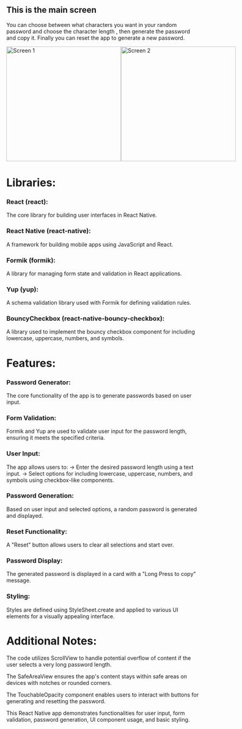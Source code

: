 ## This is the main screen
You can choose between what characters you want in your random password and choose the character length , then generate the password and copy it. Finally you can reset the app to generate a new password.
<div style="display: flex; flex-direction: row;">
  <img src="https://github.com/user-attachments/assets/12ddd903-d35e-4a66-9650-bc523bb167d2" alt="Screen 1" width="300" />
  <img src="https://github.com/user-attachments/assets/119cd6e8-6295-462c-a603-0f196525ec79" alt="Screen 2" width="300" />
</div>


# Libraries:

### React (react): 
The core library for building user interfaces in React Native.
### React Native (react-native): 
A framework for building mobile apps using JavaScript and React.
### Formik (formik): 
A library for managing form state and validation in React applications.
### Yup (yup):
A schema validation library used with Formik for defining validation rules.
### BouncyCheckbox (react-native-bouncy-checkbox): 
A library used to implement the bouncy checkbox component for including lowercase, uppercase, numbers, and symbols.


# Features:

### Password Generator: 
The core functionality of the app is to generate passwords based on user input.
### Form Validation: 
Formik and Yup are used to validate user input for the password length, ensuring it meets the specified criteria.
### User Input: 
The app allows users to:
-> Enter the desired password length using a text input.
-> Select options for including lowercase, uppercase, numbers, and symbols using checkbox-like components.
### Password Generation: 
Based on user input and selected options, a random password is generated and displayed.
### Reset Functionality:
A "Reset" button allows users to clear all selections and start over.
### Password Display: 
The generated password is displayed in a card with a "Long Press to copy" message.
### Styling: 
Styles are defined using StyleSheet.create and applied to various UI elements for a visually appealing interface.


# Additional Notes:

The code utilizes ScrollView to handle potential overflow of content if the user selects a very long password length.

The SafeAreaView ensures the app's content stays within safe areas on devices with notches or rounded corners.

The TouchableOpacity component enables users to interact with buttons for generating and resetting the password.

This React Native app demonstrates functionalities for user input, form validation, password generation, UI component usage, and basic styling.



